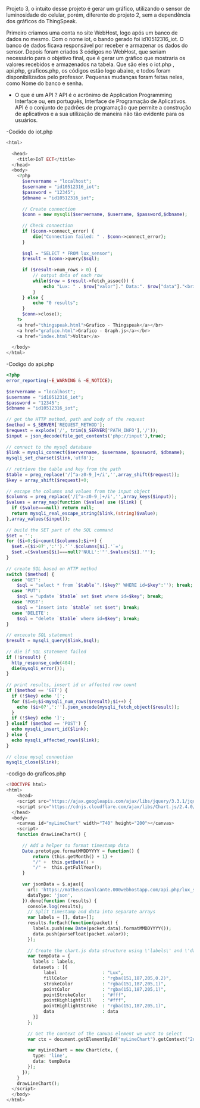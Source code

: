 Projeto 3, o intuito desse projeto é gerar um gráfico, utilizando o sensor de luminosidade do celular, porém, diferente do projeto 2, sem a dependência dos gráficos do ThingSpeak. 

Primeiro criamos uma conta no site WebHost, logo após um banco de dados no mesmo. Com o nome iot, o bando gerado foi id10512316_iot. O banco de dados ficava responsável por receber e armazenar os dados do sensor.
Depois foram criados 3 códigos no WebHost, que seriam necessário para o objetivo final, que é gerar um gráfico que mostraria os valores recebidos e armazenados na tabela. Que são eles o iot.php , api.php, graficos.php, os códigos estão logo abaixo, e todos foram disponibilizados pelo professor. Pequenas mudanças foram feitas neles, como Nome do banco e senha.

- O que é um API ?
  API é o acrônimo de Application Programming Interface ou, em português, Interface de Programação de Aplicativos. API é o conjunto de padrões de programação que permite a construção de aplicativos e a sua utilização de maneira não tão evidente para os usuários.
	




 -Codido do iot.php

```php
<html>
 
  <head>
    <title>IoT ECT</title>
  </head>
  <body>
    <?php
      $servername = "localhost";
      $username = "id10512316_iot";
      $password = "12345";
      $dbname = "id10512316_iot";
 
      // Create connection
      $conn = new mysqli($servername, $username, $password,$dbname);
 
      // Check connection
      if ($conn->connect_error) {
          die("Connection failed: " . $conn->connect_error);
      }
 
      $sql = "SELECT * FROM lux_sensor";
      $result = $conn->query($sql);
 
      if ($result->num_rows > 0) {
          // output data of each row
          while($row = $result->fetch_assoc()) {
              echo "Lux: " . $row["valor"]." Data:". $row["data"]."<br>";
          }
      } else {
          echo "0 results";
      }
      $conn->close();
    ?>
    <a href="thingspeak.html">Grafico - Thingspeak</a></br>
    <a href="grafico.html">Grafico - Graph.js</a></br>
    <a href="index.html">Voltar</a>
   
  </body>
</html>
```



  -Codigo do api.php
 
```php
<?php
error_reporting(~E_WARNING & ~E_NOTICE);
 
$servername = "localhost";
$username = "id10512316_iot";
$password = "12345";
$dbname = "id10512316_iot";
 
// get the HTTP method, path and body of the request
$method = $_SERVER['REQUEST_METHOD'];
$request = explode('/', trim($_SERVER['PATH_INFO'],'/'));
$input = json_decode(file_get_contents('php://input'),true);
 
// connect to the mysql database
$link = mysqli_connect($servername, $username, $password, $dbname);
mysqli_set_charset($link,'utf8');
 
// retrieve the table and key from the path
$table = preg_replace('/[^a-z0-9_]+/i','',array_shift($request));
$key = array_shift($request)+0;
 
// escape the columns and values from the input object
$columns = preg_replace('/[^a-z0-9_]+/i','',array_keys($input));
$values = array_map(function ($value) use ($link) {
  if ($value===null) return null;
  return mysqli_real_escape_string($link,(string)$value);
},array_values($input));
 
// build the SET part of the SQL command
$set = '';
for ($i=0;$i<count($columns);$i++) {
  $set.=($i>0?',':'').'`'.$columns[$i].'`=';
  $set.=($values[$i]===null?'NULL':'"'.$values[$i].'"');
}
 
// create SQL based on HTTP method
switch ($method) {
  case 'GET':
    $sql = "select * from `$table`".($key?" WHERE id=$key":''); break;
  case 'PUT':
    $sql = "update `$table` set $set where id=$key"; break;
  case 'POST':
    $sql = "insert into `$table` set $set"; break;
  case 'DELETE':
    $sql = "delete `$table` where id=$key"; break;
}
 
// excecute SQL statement
$result = mysqli_query($link,$sql);
 
// die if SQL statement failed
if (!$result) {
  http_response_code(404);
  die(mysqli_error());
}
 
// print results, insert id or affected row count
if ($method == 'GET') {
  if (!$key) echo '[';
  for ($i=0;$i<mysqli_num_rows($result);$i++) {
    echo ($i>0?',':'').json_encode(mysqli_fetch_object($result));
  }
  if (!$key) echo ']';
} elseif ($method == 'POST') {
  echo mysqli_insert_id($link);
} else {
  echo mysqli_affected_rows($link);
}
 
// close mysql connection
mysqli_close($link);
```


   -codigo do graficos.php

```php
<!DOCTYPE html>
<html>
    <head>
    <script src="https://ajax.googleapis.com/ajax/libs/jquery/3.3.1/jquery.min.js"></script>
    <script src="https://cdnjs.cloudflare.com/ajax/libs/Chart.js/2.4.0/Chart.min.js"></script>
  </head>
  <body>
    <canvas id="myLineChart" width="740" height="200"></canvas>
    <script>
    function drawLineChart() {
 
      // Add a helper to format timestamp data
      Date.prototype.formatMMDDYYYY = function() {
          return (this.getMonth() + 1) +
          "/" +  this.getDate() +
          "/" +  this.getFullYear();
      }
 
      var jsonData = $.ajax({
        url: 'https://matheuscavalcante.000webhostapp.com/api.php/lux_sensor',
        dataType: 'json',
      }).done(function (results) {
        console.log(results);
        // Split timestamp and data into separate arrays
        var labels = [], data=[];
        results.forEach(function(packet) {
          labels.push(new Date(packet.data).formatMMDDYYYY());
          data.push(parseFloat(packet.valor));
        });
 
        // Create the chart.js data structure using \'labels\' and \'data\'
        var tempData = {
          labels : labels,
          datasets : [{
              label                 : "Lux",
              fillColor             : "rgba(151,187,205,0.2)",
              strokeColor           : "rgba(151,187,205,1)",
              pointColor            : "rgba(151,187,205,1)",
              pointStrokeColor      : "#fff",
              pointHighlightFill    : "#fff",
              pointHighlightStroke  : "rgba(151,187,205,1)",
              data                  : data
          }]
        };
 
        // Get the context of the canvas element we want to select
        var ctx = document.getElementById("myLineChart").getContext("2d");
 
        var myLineChart = new Chart(ctx, {
          type: 'line',
          data: tempData
        });
      });
    }
    drawLineChart();
  </script>
  </body>
</html>
```
